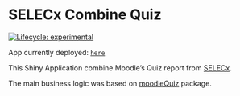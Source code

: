 
<!-- README.md is generated from README.Rmd. Please edit that file -->

# SELECx Combine Quiz

<!-- badges: start -->

[![Lifecycle:
experimental](https://img.shields.io/badge/lifecycle-experimental-orange.svg)](https://lifecycle.r-lib.org/articles/stages.html#experimental)

<!-- badges: end -->

App currently deployed:
[`here`](https://si-physio-intern.shinyapps.io/SELECx_combine_quiz/)

This Shiny Application combine Moodle’s Quiz report from
[SELECx](http://selecx.si.mahidol.ac.th).

The main business logic was based on
[moodleQuiz](https://github.com/Lightbridge-AI/moodleQuiz) package.
